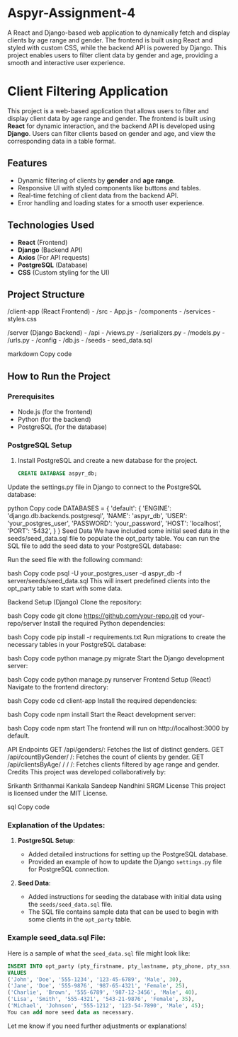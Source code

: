 # Aspyr-Assignment-4
A React and Django-based web application to dynamically fetch and display clients by age range and gender. The frontend is built using React and styled with custom CSS, while the backend API is powered by Django. This project enables users to filter client data by gender and age, providing a smooth and interactive user experience.  
# Client Filtering Application

This project is a web-based application that allows users to filter and display client data by age range and gender. The frontend is built using **React** for dynamic interaction, and the backend API is developed using **Django**. Users can filter clients based on gender and age, and view the corresponding data in a table format.

## Features
- Dynamic filtering of clients by **gender** and **age range**.
- Responsive UI with styled components like buttons and tables.
- Real-time fetching of client data from the backend API.
- Error handling and loading states for a smooth user experience.

## Technologies Used
- **React** (Frontend)
- **Django** (Backend API)
- **Axios** (For API requests)
- **PostgreSQL** (Database)
- **CSS** (Custom styling for the UI)

## Project Structure
/client-app (React Frontend) - /src - App.js - /components - /services - styles.css

/server (Django Backend) - /api - /views.py - /serializers.py - /models.py - /urls.py - /config - /db.js - /seeds - seed_data.sql

markdown
Copy code

## How to Run the Project

### Prerequisites
- Node.js (for the frontend)
- Python (for the backend)
- PostgreSQL (for the database)

### PostgreSQL Setup

1. Install PostgreSQL and create a new database for the project.

   ```sql
   CREATE DATABASE aspyr_db;
Update the settings.py file in Django to connect to the PostgreSQL database:

python
Copy code
DATABASES = {
    'default': {
        'ENGINE': 'django.db.backends.postgresql',
        'NAME': 'aspyr_db',
        'USER': 'your_postgres_user',
        'PASSWORD': 'your_password',
        'HOST': 'localhost',
        'PORT': '5432',
    }
}
Seed Data
We have included some initial seed data in the seeds/seed_data.sql file to populate the opt_party table. You can run the SQL file to add the seed data to your PostgreSQL database:

Run the seed file with the following command:

bash
Copy code
psql -U your_postgres_user -d aspyr_db -f server/seeds/seed_data.sql
This will insert predefined clients into the opt_party table to start with some data.

Backend Setup (Django)
Clone the repository:

bash
Copy code
git clone https://github.com/your-repo.git
cd your-repo/server
Install the required Python dependencies:

bash
Copy code
pip install -r requirements.txt
Run migrations to create the necessary tables in your PostgreSQL database:

bash
Copy code
python manage.py migrate
Start the Django development server:

bash
Copy code
python manage.py runserver
Frontend Setup (React)
Navigate to the frontend directory:

bash
Copy code
cd client-app
Install the required dependencies:

bash
Copy code
npm install
Start the React development server:

bash
Copy code
npm start
The frontend will run on http://localhost:3000 by default.

API Endpoints
GET /api/genders/: Fetches the list of distinct genders.
GET /api/countByGender/
/: Fetches the count of clients by gender.
GET /api/clientsByAge/
/
/
/: Fetches clients filtered by age range and gender.
Credits
This project was developed collaboratively by:

Srikanth
Srithanmai
Kankala Sandeep
Nandhini SRGM
License
This project is licensed under the MIT License.

sql
Copy code

### **Explanation of the Updates**:
1. **PostgreSQL Setup**:
   - Added detailed instructions for setting up the PostgreSQL database.
   - Provided an example of how to update the Django `settings.py` file for PostgreSQL connection.

2. **Seed Data**:
   - Added instructions for seeding the database with initial data using the `seeds/seed_data.sql` file.
   - The SQL file contains sample data that can be used to begin with some clients in the `opt_party` table.

### Example **seed_data.sql** File:

Here is a sample of what the `seed_data.sql` file might look like:

```sql
INSERT INTO opt_party (pty_firstname, pty_lastname, pty_phone, pty_ssn, pty_gender, pty_age)
VALUES
('John', 'Doe', '555-1234', '123-45-6789', 'Male', 30),
('Jane', 'Doe', '555-9876', '987-65-4321', 'Female', 25),
('Charlie', 'Brown', '555-6789', '987-12-3456', 'Male', 40),
('Lisa', 'Smith', '555-4321', '543-21-9876', 'Female', 35),
('Michael', 'Johnson', '555-1212', '123-54-7890', 'Male', 45);
You can add more seed data as necessary.
```
Let me know if you need further adjustments or explanations!
